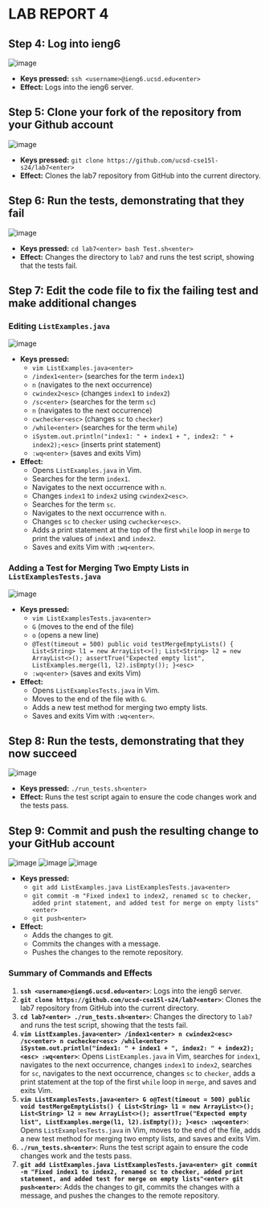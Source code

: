 # LAB REPORT 4

## Step 4: Log into ieng6

![image](https://github.com/Satvikmatta18/cse15l-lab-reports-/assets/106504471/6bc547a7-228e-4c13-95da-f7bd2861154a)

- **Keys pressed:** `ssh <username>@ieng6.ucsd.edu<enter>`
- **Effect:** Logs into the ieng6 server.

## Step 5: Clone your fork of the repository from your Github account

![image](https://github.com/Satvikmatta18/cse15l-lab-reports-/assets/106504471/d4323a29-305f-4905-bb60-07a8c481095c)

- **Keys pressed:** `git clone https://github.com/ucsd-cse15l-s24/lab7<enter>`
- **Effect:** Clones the lab7 repository from GitHub into the current directory.

## Step 6: Run the tests, demonstrating that they fail

![image](https://github.com/Satvikmatta18/cse15l-lab-reports-/assets/106504471/19a30738-5931-4578-8c0d-b762bb2d940e)

- **Keys pressed:** `cd lab7<enter> bash Test.sh<enter>`
- **Effect:** Changes the directory to `lab7` and runs the test script, showing that the tests fail.

## Step 7: Edit the code file to fix the failing test and make additional changes

### Editing `ListExamples.java`

![image](https://github.com/Satvikmatta18/cse15l-lab-reports-/assets/106504471/183f7db8-b6f9-473c-9293-2581dae7ea9e)

- **Keys pressed:**
  - `vim ListExamples.java<enter>`
  - `/index1<enter>`  (searches for the term `index1`)
  - `n` (navigates to the next occurrence)
  - `cwindex2<esc>` (changes `index1` to `index2`)
  - `/sc<enter>` (searches for the term `sc`)
  - `n` (navigates to the next occurrence)
  - `cwchecker<esc>` (changes `sc` to `checker`)
  - `/while<enter>` (searches for the term `while`)
  - `iSystem.out.println("index1: " + index1 + ", index2: " + index2);<esc>` (inserts print statement)
  - `:wq<enter>` (saves and exits Vim)
- **Effect:**
  - Opens `ListExamples.java` in Vim.
  - Searches for the term `index1`.
  - Navigates to the next occurrence with `n`.
  - Changes `index1` to `index2` using `cwindex2<esc>`.
  - Searches for the term `sc`.
  - Navigates to the next occurrence with `n`.
  - Changes `sc` to `checker` using `cwchecker<esc>`.
  - Adds a print statement at the top of the first `while` loop in `merge` to print the values of `index1` and `index2`.
  - Saves and exits Vim with `:wq<enter>`.

### Adding a Test for Merging Two Empty Lists in `ListExamplesTests.java`

![image](https://github.com/Satvikmatta18/cse15l-lab-reports-/assets/106504471/2da0f329-9bea-4d0c-bc92-ff3662cd90bb)

- **Keys pressed:**
  - `vim ListExamplesTests.java<enter>`
  - `G` (moves to the end of the file)
  - `o` (opens a new line)
  - `@Test(timeout = 500) public void testMergeEmptyLists() { List<String> l1 = new ArrayList<>(); List<String> l2 = new ArrayList<>(); assertTrue("Expected empty list", ListExamples.merge(l1, l2).isEmpty()); }<esc>`
  - `:wq<enter>` (saves and exits Vim)
- **Effect:**
  - Opens `ListExamplesTests.java` in Vim.
  - Moves to the end of the file with `G`.
  - Adds a new test method for merging two empty lists.
  - Saves and exits Vim with `:wq<enter>`.

## Step 8: Run the tests, demonstrating that they now succeed

![image](https://github.com/Satvikmatta18/cse15l-lab-reports-/assets/106504471/d577c464-0124-4993-9412-2b83d5f83e8e)

- **Keys pressed:** `./run_tests.sh<enter>`
- **Effect:** Runs the test script again to ensure the code changes work and the tests pass.

## Step 9: Commit and push the resulting change to your GitHub account

![image](https://github.com/Satvikmatta18/cse15l-lab-reports-/assets/106504471/1f9550f7-4f32-4cc2-a554-7a73bb79ba89)
![image](https://github.com/Satvikmatta18/cse15l-lab-reports-/assets/106504471/5d997b88-a13a-4688-a13f-8fd45869cd78)
![image](https://github.com/Satvikmatta18/cse15l-lab-reports-/assets/106504471/abf09b75-69cc-43e5-94c9-dc9831962e7c)

- **Keys pressed:**
  - `git add ListExamples.java ListExamplesTests.java<enter>`
  - `git commit -m "Fixed index1 to index2, renamed sc to checker, added print statement, and added test for merge on empty lists"<enter>`
  - `git push<enter>`
- **Effect:**
  - Adds the changes to git.
  - Commits the changes with a message.
  - Pushes the changes to the remote repository.

### Summary of Commands and Effects

1. **`ssh <username>@ieng6.ucsd.edu<enter>`**: Logs into the ieng6 server.
2. **`git clone https://github.com/ucsd-cse15l-s24/lab7<enter>`**: Clones the lab7 repository from GitHub into the current directory.
3. **`cd lab7<enter> ./run_tests.sh<enter>`**: Changes the directory to `lab7` and runs the test script, showing that the tests fail.
4. **`vim ListExamples.java<enter> /index1<enter> n cwindex2<esc> /sc<enter> n cwchecker<esc> /while<enter> iSystem.out.println("index1: " + index1 + ", index2: " + index2);<esc> :wq<enter>`**: Opens `ListExamples.java` in Vim, searches for `index1`, navigates to the next occurrence, changes `index1` to `index2`, searches for `sc`, navigates to the next occurrence, changes `sc` to `checker`, adds a print statement at the top of the first `while` loop in `merge`, and saves and exits Vim.
5. **`vim ListExamplesTests.java<enter> G o@Test(timeout = 500) public void testMergeEmptyLists() { List<String> l1 = new ArrayList<>(); List<String> l2 = new ArrayList<>(); assertTrue("Expected empty list", ListExamples.merge(l1, l2).isEmpty()); }<esc> :wq<enter>`**: Opens `ListExamplesTests.java` in Vim, moves to the end of the file, adds a new test method for merging two empty lists, and saves and exits Vim.
6. **`./run_tests.sh<enter>`**: Runs the test script again to ensure the code changes work and the tests pass.
7. **`git add ListExamples.java ListExamplesTests.java<enter> git commit -m "Fixed index1 to index2, renamed sc to checker, added print statement, and added test for merge on empty lists"<enter> git push<enter>`**: Adds the changes to git, commits the changes with a message, and pushes the changes to the remote repository.
